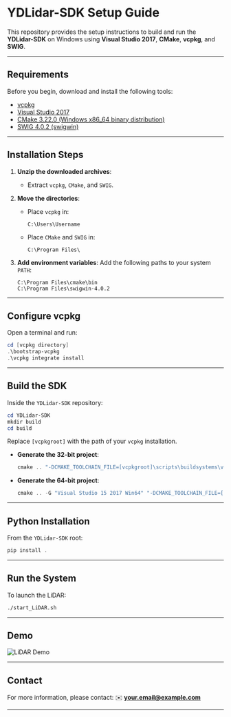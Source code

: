 # YDLidar-SDK Setup Guide

This repository provides the setup instructions to build and run the **YDLidar-SDK** on Windows using **Visual Studio 2017**, **CMake**, **vcpkg**, and **SWIG**.

---

## Requirements

Before you begin, download and install the following tools:

* [vcpkg](https://github.com/Microsoft/vcpkg)
* [Visual Studio 2017](https://visualstudio.microsoft.com/it/vs/older-downloads/)
* [CMake 3.22.0 (Windows x86_64 binary distribution)](https://cmake.org/download/)
* [SWIG 4.0.2 (swigwin)](http://www.swig.org/download.html)

---

## Installation Steps

1. **Unzip the downloaded archives**:

   * Extract `vcpkg`, `CMake`, and `SWIG`.

2. **Move the directories**:

   * Place `vcpkg` in:

     ```
     C:\Users\Username
     ```
   * Place `CMake` and `SWIG` in:

     ```
     C:\Program Files\
     ```

3. **Add environment variables**:
   Add the following paths to your system `PATH`:

   ```
   C:\Program Files\cmake\bin
   C:\Program Files\swigwin-4.0.2
   ```

---

## Configure vcpkg

Open a terminal and run:

```powershell
cd [vcpkg directory]
.\bootstrap-vcpkg
.\vcpkg integrate install
```

---

## Build the SDK

Inside the `YDLidar-SDK` repository:

```powershell
cd YDLidar-SDK
mkdir build
cd build
```

Replace `[vcpkgroot]` with the path of your `vcpkg` installation.

* **Generate the 32-bit project**:

  ```powershell
  cmake .. "-DCMAKE_TOOLCHAIN_FILE=[vcpkgroot]\scripts\buildsystems\vcpkg.cmake"
  ```

* **Generate the 64-bit project**:

  ```powershell
  cmake .. -G "Visual Studio 15 2017 Win64" "-DCMAKE_TOOLCHAIN_FILE=[vcpkgroot]\scripts\buildsystems\vcpkg.cmake"
  ```

---

## Python Installation

From the `YDLidar-SDK` root:

```powershell
pip install .
```

---

## Run the System

To launch the LiDAR:

```bash
./start_LiDAR.sh
```

---

## Demo

![LiDAR Demo](./docs/lidar_demo.gif)

---

## Contact 

For more information, please contact:
✉️ **[your.email@example.com](mailto:your.email@example.com)**

---
